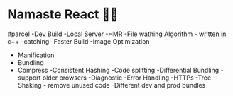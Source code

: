 # Namaste React 🚀🚀


#parcel
-Dev Build
-Local Server
-HMR
-File wathing Algorithm - written in c++
-catching- Faster Build
-Image Optimization
- Manification
- Bundling 
- Compress
-Consistent Hashing
-Code splitting
-Differential Bundling - support older browsers
-Diagnostic
-Error Handling
-HTTPs
-Tree Shaking - remove unused code
-Different dev and prod bundles